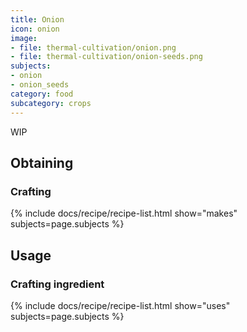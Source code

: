 ```yaml
---
title: Onion
icon: onion
image:
- file: thermal-cultivation/onion.png
- file: thermal-cultivation/onion-seeds.png
subjects: 
- onion
- onion_seeds
category: food
subcategory: crops
---
```


WIP

Obtaining
---------

### Crafting
{% include docs/recipe/recipe-list.html show="makes" subjects=page.subjects %}

Usage
-----

### Crafting ingredient
{% include docs/recipe/recipe-list.html show="uses" subjects=page.subjects %}